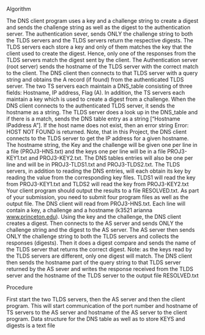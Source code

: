 Algorithm 

The DNS client program uses a key and a challenge string to create a digest and sends the challenge string as well as the digest to the authentication server. The authentication sever, sends ONLY the challenge string to both the TLDS servers and the TLDS servers return the respective digests. The TLDS servers each store a key and only of them matches the key that the client used to create the digest. Hence, only one of the responses from the TLDS servers match the digest sent by the client. The Authentication server (root server) sends the hostname of the TLDS server with the correct match to the client. The DNS client then connects to that TLDS server with a query string and obtains the A record (if found) from the authenticated TLDS server. The two TS servers each maintain a DNS_table consisting of three fields: Hostname, IP address, Flag (A). In addition, the TS servers each maintain a key which is used to create a digest from a challenge. When the DNS client connects to the authenticated TLDS server, it sends the hostname as a string. The TLDS server does a look up in the DNS_table and if there is a match, sends the DNS table entry as a string [“Hostname IPaddress A”]. If the host name does not exist, then an error string Error: HOST NOT FOUND is returned. Note, that in this Project, the DNS client connects to the TLDS server to get the IP address for a given hostname. The hostname string, the Key and the challenge will be given one per line in a file (PROJ3-HNS.txt) and the keys one per line will be in a file PROJ3-KEY1.txt and PROJ3-KEY2.txt. The DNS tables entries will also be one per line and will be in PROJ3-TLDS1.txt and PROJ3-TLDS2.txt. The TLDS servers, in addition to reading the DNS entries, will each obtain its key by reading the value from the corresponding key files. TLDS1 will read the key from PROJ3-KEY1.txt and TLDS2 will read the key from PROJ3-KEY2.txt Your client program should output the results to a file RESOLVED.txt. As part of your submission, you need to submit four program files as well as the output file. The DNS client will read from PROJ3-HNS.txt. Each line will contain a key, a challenge and a hostname (k3521 arianna www.princeton.edu). Using the key and the challenge, the DNS client creates a digest. Then connects to the AS server and sends ONLY the challenge string and the digest to the AS server. The AS server then sends ONLY the challenge string to both the TLDS servers and collects the responses (digests). Then it does a digest compare and sends the name of the TLDS server that returns the correct digest. Note: as the keys read by the TLDS servers are different, only one digest will match. The DNS client then sends the hostname part of the query string to that TLDS server returned by the AS sever and writes the response received from the TLDS server and the hostname of the TLDS server to the output file RESOLVED.txt 

Procedure 

First start the two TLDS servers, then the AS server and then the client program. This will start communication of the port number and hostname of TS servers to the AS server and hostname of the AS server to the client program. Data structure for the DNS table as well as to store KEYS and digests is a text file
